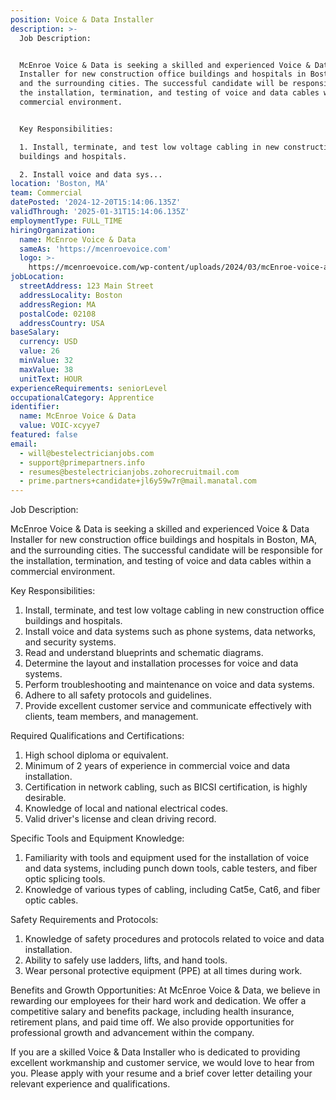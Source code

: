 ```yaml
---
position: Voice & Data Installer
description: >-
  Job Description:


  McEnroe Voice & Data is seeking a skilled and experienced Voice & Data
  Installer for new construction office buildings and hospitals in Boston, MA,
  and the surrounding cities. The successful candidate will be responsible for
  the installation, termination, and testing of voice and data cables within a
  commercial environment.


  Key Responsibilities:

  1. Install, terminate, and test low voltage cabling in new construction office
  buildings and hospitals.

  2. Install voice and data sys...
location: 'Boston, MA'
team: Commercial
datePosted: '2024-12-20T15:14:06.135Z'
validThrough: '2025-01-31T15:14:06.135Z'
employmentType: FULL_TIME
hiringOrganization:
  name: McEnroe Voice & Data
  sameAs: 'https://mcenroevoice.com'
  logo: >-
    https://mcenroevoice.com/wp-content/uploads/2024/03/mcEnroe-voice-and-data-logo.png
jobLocation:
  streetAddress: 123 Main Street
  addressLocality: Boston
  addressRegion: MA
  postalCode: 02108
  addressCountry: USA
baseSalary:
  currency: USD
  value: 26
  minValue: 32
  maxValue: 38
  unitText: HOUR
experienceRequirements: seniorLevel
occupationalCategory: Apprentice
identifier:
  name: McEnroe Voice & Data
  value: VOIC-xcyye7
featured: false
email:
  - will@bestelectricianjobs.com
  - support@primepartners.info
  - resumes@bestelectricianjobs.zohorecruitmail.com
  - prime.partners+candidate+jl6y59w7r@mail.manatal.com
---
```




Job Description:

McEnroe Voice & Data is seeking a skilled and experienced Voice & Data Installer for new construction office buildings and hospitals in Boston, MA, and the surrounding cities. The successful candidate will be responsible for the installation, termination, and testing of voice and data cables within a commercial environment.

Key Responsibilities:
1. Install, terminate, and test low voltage cabling in new construction office buildings and hospitals.
2. Install voice and data systems such as phone systems, data networks, and security systems.
3. Read and understand blueprints and schematic diagrams.
4. Determine the layout and installation processes for voice and data systems.
5. Perform troubleshooting and maintenance on voice and data systems.
6. Adhere to all safety protocols and guidelines.
7. Provide excellent customer service and communicate effectively with clients, team members, and management.

Required Qualifications and Certifications:
1. High school diploma or equivalent.
2. Minimum of 2 years of experience in commercial voice and data installation.
3. Certification in network cabling, such as BICSI certification, is highly desirable.
4. Knowledge of local and national electrical codes.
5. Valid driver's license and clean driving record.

Specific Tools and Equipment Knowledge:
1. Familiarity with tools and equipment used for the installation of voice and data systems, including punch down tools, cable testers, and fiber optic splicing tools.
2. Knowledge of various types of cabling, including Cat5e, Cat6, and fiber optic cables.

Safety Requirements and Protocols:
1. Knowledge of safety procedures and protocols related to voice and data installation.
2. Ability to safely use ladders, lifts, and hand tools.
3. Wear personal protective equipment (PPE) at all times during work.

Benefits and Growth Opportunities:
At McEnroe Voice & Data, we believe in rewarding our employees for their hard work and dedication. We offer a competitive salary and benefits package, including health insurance, retirement plans, and paid time off. We also provide opportunities for professional growth and advancement within the company.

If you are a skilled Voice & Data Installer who is dedicated to providing excellent workmanship and customer service, we would love to hear from you. Please apply with your resume and a brief cover letter detailing your relevant experience and qualifications.
